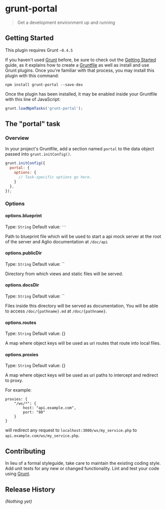 # grunt-portal

> Get a development environment up and running

## Getting Started
This plugin requires Grunt `~0.4.5`

If you haven't used [Grunt](http://gruntjs.com/) before, be sure to check out the [Getting Started](http://gruntjs.com/getting-started) guide, as it explains how to create a [Gruntfile](http://gruntjs.com/sample-gruntfile) as well as install and use Grunt plugins. Once you're familiar with that process, you may install this plugin with this command:

```shell
npm install grunt-portal --save-dev
```

Once the plugin has been installed, it may be enabled inside your Gruntfile with this line of JavaScript:

```js
grunt.loadNpmTasks('grunt-portal');
```

## The "portal" task

### Overview
In your project's Gruntfile, add a section named `portal` to the data object passed into `grunt.initConfig()`.

```js
grunt.initConfig({
  portal: {
    options: {
      // Task-specific options go here.
    }
  },
});
```

### Options

#### options.blueprint
Type: `String`
Default value: `''`

Path to blueprint file which will be used to start a api mock server at the root of the server and Aglio documentation at `/doc/api`

#### options.publicDir
Type: `String`
Default value: ``

Directory from which views and static files will be served.

#### options.docsDir
Type: `String`
Default value: ``

Files inside this directory will be served as documentation, You will be able to access `/doc/{pathname}.md` at `/doc/{pathname}`.

#### options.routes
Type: `String`
Default value: {}

A map where object keys will be used as uri routes that route into local files.

#### options.proxies
Type: `String`
Default value: {}

A map where object keys will be used as uri paths to intercept and redirect to proxy.

For example:

    proxies: {
        "/ws/*": {
            host: "api.example.com",
            port: "80"
        }
    }

will redirect any request to `localhost:3000/ws/my_service.php` to `api.example.com/ws/my_service.php`.


## Contributing
In lieu of a formal styleguide, take care to maintain the existing coding style. Add unit tests for any new or changed functionality. Lint and test your code using [Grunt](http://gruntjs.com/).

## Release History
_(Nothing yet)_
